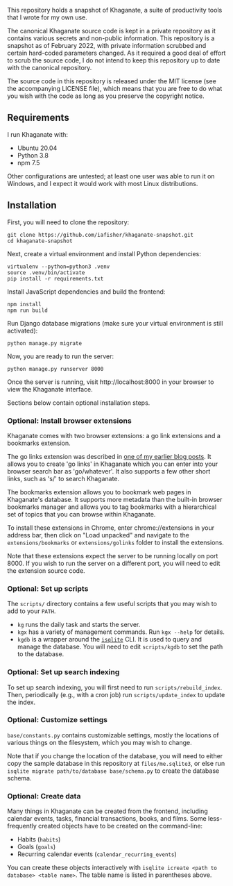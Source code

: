 This repository holds a snapshot of Khaganate, a suite of productivity tools that I wrote for my own use.

The canonical Khaganate source code is kept in a private repository as it contains various secrets and non-public information. This repository is a snapshot as of February 2022, with private information scrubbed and certain hard-coded parameters changed. As it required a good deal of effort to scrub the source code, I do not intend to keep this repository up to date with the canonical repository.

The source code in this repository is released under the MIT license (see the accompanying LICENSE file), which means that you are free to do what you wish with the code as long as you preserve the copyright notice.

## Requirements
I run Khaganate with:

- Ubuntu 20.04
- Python 3.8
- npm 7.5

Other configurations are untested; at least one user was able to run it on Windows, and I expect it would work with most Linux distributions.

## Installation
First, you will need to clone the repository:

```shell
git clone https://github.com/iafisher/khaganate-snapshot.git
cd khaganate-snapshot
```

Next, create a virtual environment and install Python dependencies:

```shell
virtualenv --python=python3 .venv
source .venv/bin/activate
pip install -r requirements.txt
```

Install JavaScript dependencies and build the frontend:

```
npm install
npm run build
```

Run Django database migrations (make sure your virtual environment is still activated):

```
python manage.py migrate
```

Now, you are ready to run the server:

```
python manage.py runserver 8000
```

Once the server is running, visit http://localhost:8000 in your browser to view the Khaganate interface.

Sections below contain optional installation steps.

### Optional: Install browser extensions
Khaganate comes with two browser extensions: a go link extensions and a bookmarks extension.

The go links extension was described in [one of my earlier blog posts](https://iafisher.com/blog/2020/10/golinks). It allows you to create 'go links' in Khaganate which you can enter into your browser search bar as 'go/whatever'. It also supports a few other short links, such as 's/' to search Khaganate.

The bookmarks extension allows you to bookmark web pages in Khaganate's database. It supports more metadata than the built-in browser bookmarks manager and allows you to tag bookmarks with a hierarchical set of topics that you can browse within Khaganate.

To install these extensions in Chrome, enter chrome://extensions in your address bar, then click on "Load unpacked" and navigate to the `extensions/bookmarks` or `extensions/golinks` folder to install the extensions.

Note that these extensions expect the server to be running locally on port 8000. If you wish to run the server on a different port, you will need to edit the extension source code.

### Optional: Set up scripts
The `scripts/` directory contains a few useful scripts that you may wish to add to your `PATH`.

- `kg` runs the daily task and starts the server.
- `kgx` has a variety of management commands. Run `kgx --help` for details.
- `kgdb` is a wrapper around the [`isqlite`](https://github.com/iafisher/isqlite) CLI. It is used to query and manage the database. You will need to edit `scripts/kgdb` to set the path to the database.

### Optional: Set up search indexing
To set up search indexing, you will first need to run `scripts/rebuild_index`. Then, periodically (e.g., with a cron job) run `scripts/update_index` to update the index.

### Optional: Customize settings
`base/constants.py` contains customizable settings, mostly the locations of various things on the filesystem, which you may wish to change.

Note that if you change the location of the database, you will need to either copy the sample database in this repository at `files/me.sqlite3`, or else run `isqlite migrate path/to/database base/schema.py` to create the database schema.

### Optional: Create data
Many things in Khaganate can be created from the frontend, including calendar events, tasks, financial transactions, books, and films. Some less-frequently created objects have to be created on the command-line:

- Habits (`habits`)
- Goals (`goals`)
- Recurring calendar events (`calendar_recurring_events`)

You can create these objects interactively with `isqlite icreate <path to database> <table name>`. The table name is listed in parentheses above.
